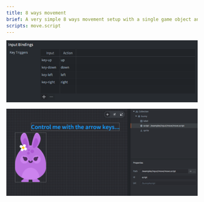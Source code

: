 ```yaml
---
title: 8 ways movement
brief: A very simple 8 ways movement setup with a single game object and a script that listens to input and updates the game object position accordingly.
scripts: move.script
---
```


![input bindings](input_bindings.png)

![move](move.png)
